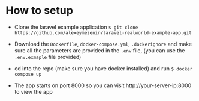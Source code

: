 # How to setup


- Clone the laravel example application
  `$ git clone https://github.com/alexeymezenin/laravel-realworld-example-app.git`

- Download the `Dockerfile`, `docker-compose.yml`, `.dockerignore` and make sure all the parameters are provided in the `.env` file, (you can use the `.env.exmaple` file provided)
- cd into the repo (make sure you have docker installed) and run 
  `$ docker compose up`
- The app starts on port 8000 so you can visit http://your-server-ip:8000 to view the app
